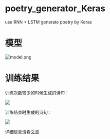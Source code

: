 # poetry_generator_Keras
use RNN + LSTM generate poetry by Keras

# 模型

![model.png](http://upload-images.jianshu.io/upload_images/3175287-4adf31193aa6dd23.png?imageMogr2/auto-orient/strip%7CimageView2/2/w/1240)

# 训练结果

训练次数较少的时候生成的诗句：

![](http://upload-images.jianshu.io/upload_images/3175287-b7751b61f7770a29.png?imageMogr2/auto-orient/strip%7CimageView2/2/w/1240)

训练结束时生成的诗句：

![](http://upload-images.jianshu.io/upload_images/3175287-e26d4e739ffce28c.png?imageMogr2/auto-orient/strip%7CimageView2/2/w/1240)

详细信息请看[文章](https://www.ioiogoo.cn/2018/02/01/%E7%94%A8keras%E5%AE%9E%E7%8E%B0rnnlstm%E7%9A%84%E6%A8%A1%E5%9E%8B%E8%87%AA%E5%8A%A8%E7%BC%96%E5%86%99%E5%8F%A4%E8%AF%97/)
